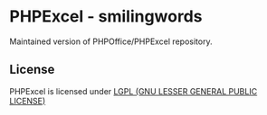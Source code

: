 # PHPExcel - smilingwords
Maintained version of PHPOffice/PHPExcel repository.

## License

PHPExcel is licensed under [LGPL (GNU LESSER GENERAL PUBLIC LICENSE)](https://github.com/PHPOffice/PHPExcel/blob/master/license.md)
